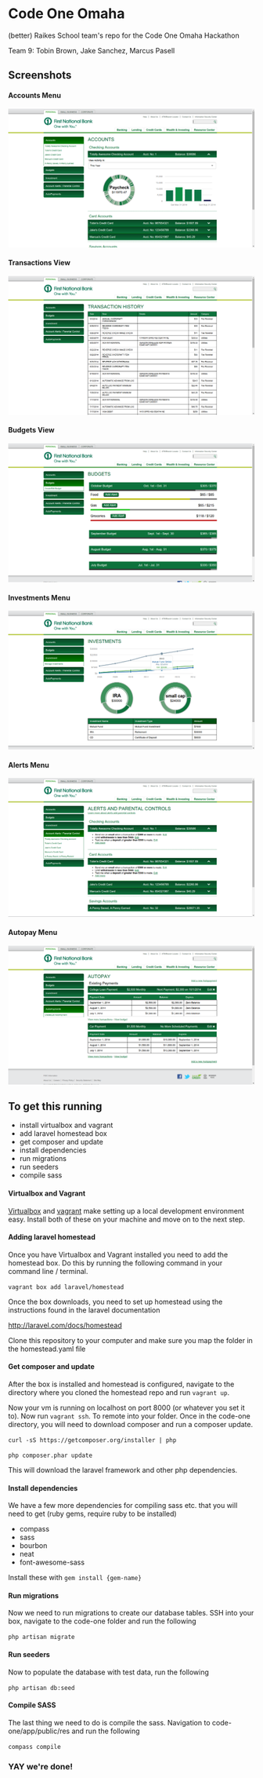 # Code One Omaha

(better) Raikes School team's repo for the Code One Omaha Hackathon

Team 9: Tobin Brown, Jake Sanchez, Marcus Pasell

## Screenshots

#### Accounts Menu

![alt text](screenshots/accounts.png "Accounts")

#### Transactions View

![alt text](screenshots/transactions.png "Transactions")

#### Budgets View

![alt text](screenshots/budgets.png "Budgets")

#### Investments Menu

![alt text](screenshots/investments.png "Investments")

#### Alerts Menu

![alt text](screenshots/alerts.png "Alerts")

#### Autopay Menu

![alt text](screenshots/autopay.png "Autopay")

## To get this running

- install virtualbox and vagrant
- add laravel homestead box
- get composer and update
- install dependencies
- run migrations
- run seeders
- compile sass

#### Virtualbox and Vagrant

[Virtualbox](https://www.virtualbox.org/wiki/Downloads) and [vagrant](https://www.vagrantup.com/downloads.html) make setting up a local development environment easy. Install both of these on your machine and move on to the next step.

#### Adding laravel homestead

Once you have Virtualbox and Vagrant installed you need to add the homestead box. Do this by running the following command in your command line / terminal.

`vagrant box add laravel/homestead`

Once the box downloads, you need to set up homestead using the instructions found in the laravel documentation

http://laravel.com/docs/homestead

Clone this repository to your computer and make sure you map the folder in the homestead.yaml file

#### Get composer and update

After the box is installed and homestead is configured, navigate to the directory where you cloned the homestead repo and run `vagrant up`.

Now your vm is running on localhost on port 8000 (or whatever you set it to). Now run `vagrant ssh`. To remote into your folder. Once in the code-one directory, you will need to download composer and run a composer update.

`curl -sS https://getcomposer.org/installer | php`

`php composer.phar update`

This will download the laravel framework and other php dependencies.


#### Install dependencies

We have a few more dependencies for compiling sass etc. that you will need to get (ruby gems, require ruby to be installed)

- compass
- sass
- bourbon
- neat
- font-awesome-sass

Install these with `gem install {gem-name}`

#### Run migrations

Now we need to run migrations to create our database tables. SSH into your box, navigate to the code-one folder and run the following

`php artisan migrate`

#### Run seeders

Now to populate the database with test data, run the following

`php artisan db:seed`

#### Compile SASS

The last thing we need to do is compile the sass. Navigation to code-one/app/public/res and run the following

`compass compile`

### YAY we're done!
